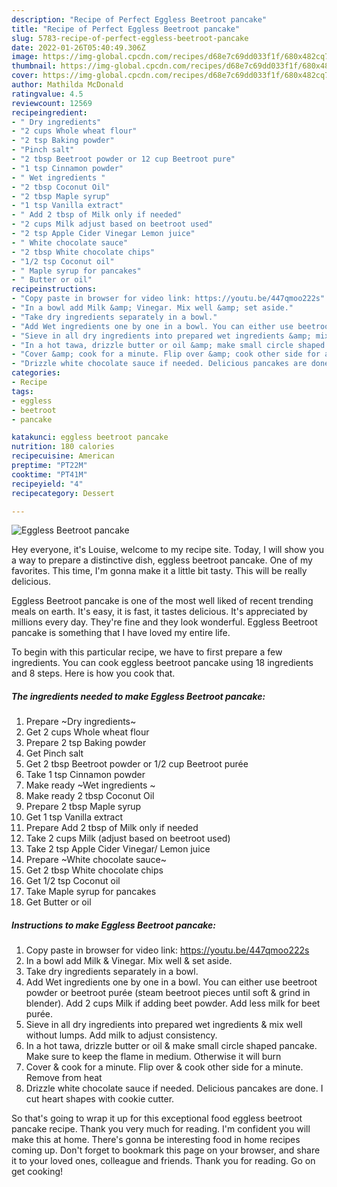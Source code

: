 ```yaml
---
description: "Recipe of Perfect Eggless Beetroot pancake"
title: "Recipe of Perfect Eggless Beetroot pancake"
slug: 5783-recipe-of-perfect-eggless-beetroot-pancake
date: 2022-01-26T05:40:49.306Z
image: https://img-global.cpcdn.com/recipes/d68e7c69dd033f1f/680x482cq70/eggless-beetroot-pancake-recipe-main-photo.jpg
thumbnail: https://img-global.cpcdn.com/recipes/d68e7c69dd033f1f/680x482cq70/eggless-beetroot-pancake-recipe-main-photo.jpg
cover: https://img-global.cpcdn.com/recipes/d68e7c69dd033f1f/680x482cq70/eggless-beetroot-pancake-recipe-main-photo.jpg
author: Mathilda McDonald
ratingvalue: 4.5
reviewcount: 12569
recipeingredient:
- " Dry ingredients"
- "2 cups Whole wheat flour"
- "2 tsp Baking powder"
- "Pinch salt"
- "2 tbsp Beetroot powder or 12 cup Beetroot pure"
- "1 tsp Cinnamon powder"
- " Wet ingredients "
- "2 tbsp Coconut Oil"
- "2 tbsp Maple syrup"
- "1 tsp Vanilla extract"
- " Add 2 tbsp of Milk only if needed"
- "2 cups Milk adjust based on beetroot used"
- "2 tsp Apple Cider Vinegar Lemon juice"
- " White chocolate sauce"
- "2 tbsp White chocolate chips"
- "1/2 tsp Coconut oil"
- " Maple syrup for pancakes"
- " Butter or oil"
recipeinstructions:
- "Copy paste in browser for video link: https://youtu.be/447qmoo222s"
- "In a bowl add Milk &amp; Vinegar. Mix well &amp; set aside."
- "Take dry ingredients separately in a bowl."
- "Add Wet ingredients one by one in a bowl. You can either use beetroot powder or beetroot purée (steam beetroot pieces until soft &amp; grind in blender). Add 2 cups Milk if adding beet powder. Add less milk for beet purée."
- "Sieve in all dry ingredients into prepared wet ingredients &amp; mix well without lumps. Add milk to adjust consistency."
- "In a hot tawa, drizzle butter or oil &amp; make small circle shaped pancake. Make sure to keep the flame in medium. Otherwise it will burn"
- "Cover &amp; cook for a minute. Flip over &amp; cook other side for a minute. Remove from heat"
- "Drizzle white chocolate sauce if needed. Delicious pancakes are done. I cut heart shapes with cookie cutter."
categories:
- Recipe
tags:
- eggless
- beetroot
- pancake

katakunci: eggless beetroot pancake 
nutrition: 180 calories
recipecuisine: American
preptime: "PT22M"
cooktime: "PT41M"
recipeyield: "4"
recipecategory: Dessert

---
```



![Eggless Beetroot pancake](https://img-global.cpcdn.com/recipes/d68e7c69dd033f1f/680x482cq70/eggless-beetroot-pancake-recipe-main-photo.jpg)

Hey everyone, it's Louise, welcome to my recipe site. Today, I will show you a way to prepare a distinctive dish, eggless beetroot pancake. One of my favorites. This time, I'm gonna make it a little bit tasty. This will be really delicious.

Eggless Beetroot pancake is one of the most well liked of recent trending meals on earth. It's easy, it is fast, it tastes delicious. It's appreciated by millions every day. They're fine and they look wonderful. Eggless Beetroot pancake is something that I have loved my entire life.




To begin with this particular recipe, we have to first prepare a few ingredients. You can cook eggless beetroot pancake using 18 ingredients and 8 steps. Here is how you cook that.

<!--inarticleads1-->

##### The ingredients needed to make Eggless Beetroot pancake:

1. Prepare  ~Dry ingredients~
1. Get 2 cups Whole wheat flour
1. Prepare 2 tsp Baking powder
1. Get Pinch salt
1. Get 2 tbsp Beetroot powder or 1/2 cup Beetroot purée
1. Take 1 tsp Cinnamon powder
1. Make ready  ~Wet ingredients ~
1. Make ready 2 tbsp Coconut Oil
1. Prepare 2 tbsp Maple syrup
1. Get 1 tsp Vanilla extract
1. Prepare  Add 2 tbsp of Milk only if needed
1. Take 2 cups Milk (adjust based on beetroot used)
1. Take 2 tsp Apple Cider Vinegar/ Lemon juice
1. Prepare  ~White chocolate sauce~
1. Get 2 tbsp White chocolate chips
1. Get 1/2 tsp Coconut oil
1. Take  Maple syrup for pancakes
1. Get  Butter or oil




<!--inarticleads2-->

##### Instructions to make Eggless Beetroot pancake:

1. Copy paste in browser for video link: https://youtu.be/447qmoo222s
1. In a bowl add Milk &amp; Vinegar. Mix well &amp; set aside.
1. Take dry ingredients separately in a bowl.
1. Add Wet ingredients one by one in a bowl. You can either use beetroot powder or beetroot purée (steam beetroot pieces until soft &amp; grind in blender). Add 2 cups Milk if adding beet powder. Add less milk for beet purée.
1. Sieve in all dry ingredients into prepared wet ingredients &amp; mix well without lumps. Add milk to adjust consistency.
1. In a hot tawa, drizzle butter or oil &amp; make small circle shaped pancake. Make sure to keep the flame in medium. Otherwise it will burn
1. Cover &amp; cook for a minute. Flip over &amp; cook other side for a minute. Remove from heat
1. Drizzle white chocolate sauce if needed. Delicious pancakes are done. I cut heart shapes with cookie cutter.




So that's going to wrap it up for this exceptional food eggless beetroot pancake recipe. Thank you very much for reading. I'm confident you will make this at home. There's gonna be interesting food in home recipes coming up. Don't forget to bookmark this page on your browser, and share it to your loved ones, colleague and friends. Thank you for reading. Go on get cooking!
